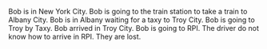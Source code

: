 Bob is in New York City.
Bob is going to the train station to take a train to Albany City.
Bob is in Albany waiting for a taxy to Troy City.
Bob is going to Troy by Taxy.
Bob arrived in Troy City.
Bob is going to RPI.
The driver do not know how to arrive in RPI.
They are lost.

